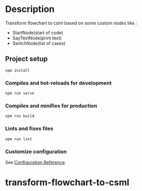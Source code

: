 # Description
Transform flowchart to csml based on some custom nodes like : 

- StartNode(start of code)
- SayTextNode(print text)
- SwitchNode(list of cases)

## Project setup
```
npm install
```

### Compiles and hot-reloads for development
```
npm run serve
```

### Compiles and minifies for production
```
npm run build
```

### Lints and fixes files
```
npm run lint
```

### Customize configuration
See [Configuration Reference](https://cli.vuejs.org/config/).
# transform-flowchart-to-csml
